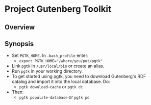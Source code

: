 # Project Gutenberg Toolkit

## Overview

## Synopsis

* Set `PGTK_HOME`. In `.bash_profile` enter:
  * `export PGTK_HOME="/where/you/put/pgtk"`
* Link `pgtk` in `/usr/local/bin` or create an alias.
* Run `pgtk` in your working directory.
* To get started using pgtk, you need to download Gutenberg's RDF catalog and import it into the local database. Do:
   * `pgtk download-cache` or `pgtk dc`
* Then:
   * `pgtk populate-database` or `pgtk pd`